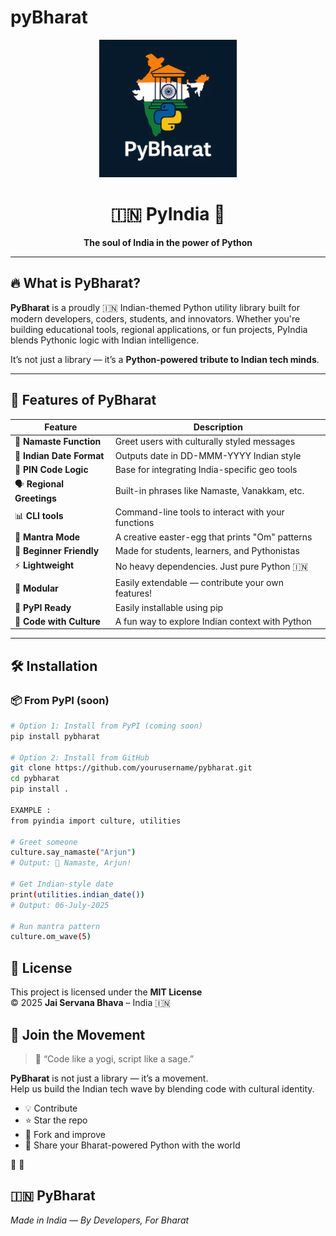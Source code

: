 # pyBharat

<div align="center">
  <img src="logo.png" alt="PyIndia Logo" width="220"/>

  <h1>🇮🇳 PyIndia 🐍</h1>
  <p><b>The soul of India in the power of Python</b></p>

  
</div>

---

## 🔥 What is PyBharat?

**PyBharat** is a proudly 🇮🇳 Indian-themed Python utility library built for modern developers, coders, students, and innovators. Whether you're building educational tools, regional applications, or fun projects, PyIndia blends Pythonic logic with Indian intelligence.

It’s not just a library — it’s a **Python-powered tribute to Indian tech minds**.

---

## 🚀 Features of PyBharat

| Feature | Description |
|--------|-------------|
| 🧠 **Namaste Function** | Greet users with culturally styled messages |
| 📅 **Indian Date Format** | Outputs date in DD-MMM-YYYY Indian style |
| 📍 **PIN Code Logic** | Base for integrating India-specific geo tools |
| 🗣️ **Regional Greetings** | Built-in phrases like Namaste, Vanakkam, etc. |
| 📊 **CLI tools** | Command-line tools to interact with your functions |
| 🧘 **Mantra Mode** | A creative easter-egg that prints "Om" patterns |
| 🧪 **Beginner Friendly** | Made for students, learners, and Pythonistas |
| ⚡ **Lightweight** | No heavy dependencies. Just pure Python 🇮🇳 |
| 🔗 **Modular** | Easily extendable — contribute your own features! |
| 🐍 **PyPI Ready** | Easily installable using pip |
| 💬 **Code with Culture** | A fun way to explore Indian context with Python |

---

## 🛠️ Installation

### 📦 From PyPI (soon)
``` bash
# Option 1: Install from PyPI (coming soon)
pip install pybharat

# Option 2: Install from GitHub
git clone https://github.com/yourusername/pybharat.git
cd pybharat
pip install .

EXAMPLE :
from pyindia import culture, utilities

# Greet someone
culture.say_namaste("Arjun")
# Output: 🙏 Namaste, Arjun!

# Get Indian-style date
print(utilities.indian_date())
# Output: 06-July-2025

# Run mantra pattern
culture.om_wave(5)
```
<h2>📄 License</h2>
  <p>This project is licensed under the <strong>MIT License</strong><br>
  &copy; 2025 <strong>Jai Servana Bhava</strong> – India 🇮🇳</p>

  <h2>🙌 Join the Movement</h2>
  <blockquote>
    🧘 “Code like a yogi, script like a sage.”
  </blockquote>

  <p>
    <strong>PyBharat</strong> is not just a library — it’s a movement.<br>
    Help us build the Indian tech wave by blending code with cultural identity.
  </p>

  <ul>
    <li>💡 Contribute</li>
    <li>⭐ Star the repo</li>
    <li>🔁 Fork and improve</li>
    <li>📣 Share your Bharat-powered Python with the world</li>
  </ul>

  <div class="flag-footer">
    <p class="footer-flags">
      <span class="orange">🧡</span>
      <span class="chakra blue"></span>
      <span class="green">💚</span>
    </p>
    <h2>🇮🇳 PyBharat</h2>
    <p class="footer-flags"><em>Made in India — By Developers, For Bharat</em></p>
  </div>

